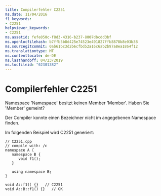 ```yaml
---
title: Compilerfehler C2251
ms.date: 11/04/2016
f1_keywords:
- C2251
helpviewer_keywords:
- C2251
ms.assetid: fefe050c-f8d3-4316-b237-8007dbcdd3bf
ms.openlocfilehash: b7ffb5b8d425e74523e491827ffb8878b8e03b38
ms.sourcegitcommit: 0ab61bc3d2b6cfbd52a16c6ab2b97a8ea1864f12
ms.translationtype: MT
ms.contentlocale: de-DE
ms.lasthandoff: 04/23/2019
ms.locfileid: "62301382"
---
```

# <a name="compiler-error-c2251"></a>Compilerfehler C2251

Namespace 'Namespace' besitzt keinen Member 'Member'. Haben Sie 'Member' gemeint?

Der Compiler konnte einen Bezeichner nicht im angegebenen Namespace finden.

Im folgenden Beispiel wird C2251 generiert:

```
// C2251.cpp
// compile with: /c
namespace A {
   namespace B {
      void f1();
   }

   using namespace B;
}

void A::f1() {}   // C2251
void A::B::f1() {}   // OK
```